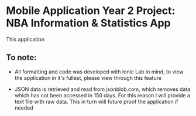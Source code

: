 # Mobile Application Year 2 Project: NBA Information &amp; Statistics App 

This application

## To note: 

- All formatting and code was developed with Ionic Lab in mind, to view the application in it's fullest, please view through this feature

- JSON data is retrieved and read from jsonblob.com, which removes data which has not been accessed in 150 days. For this reason I will provide a text file 
with raw data. This in turn will future proof the application if needed
